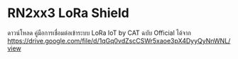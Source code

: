 # RN2xx3 LoRa Shield
ดาวน์โหลด คู่มือการเชื่อมต่อเข้าระบบ LoRa IoT by CAT ฉบับ Official ได้จาก https://drive.google.com/file/d/1qGq0vdZscCSWr5xaoe3pX4DyyQyNnWNL/view
